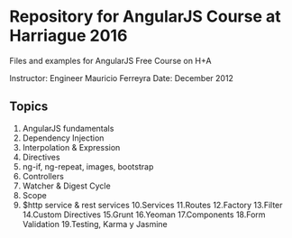 # Repository for AngularJS Course at Harriague 2016

Files and examples for AngularJS Free Course on H+A

Instructor: Engineer Mauricio Ferreyra
Date: December 2012


Topics
-------
1. AngularJS fundamentals
2. Dependency Injection
3. Interpolation & Expression
4. Directives
5. ng-if, ng-repeat, images, bootstrap
6. Controllers
7. Watcher & Digest Cycle
8. Scope
9. $http service & rest services
10.Services 
11.Routes
12.Factory
13.Filter
14.Custom Directives
15.Grunt
16.Yeoman
17.Components
18.Form Validation
19.Testing, Karma y Jasmine

 




